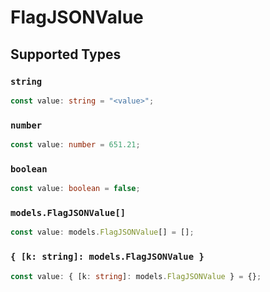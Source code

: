# FlagJSONValue


## Supported Types

### `string`

```typescript
const value: string = "<value>";
```

### `number`

```typescript
const value: number = 651.21;
```

### `boolean`

```typescript
const value: boolean = false;
```

### `models.FlagJSONValue[]`

```typescript
const value: models.FlagJSONValue[] = [];
```

### `{ [k: string]: models.FlagJSONValue }`

```typescript
const value: { [k: string]: models.FlagJSONValue } = {};
```


